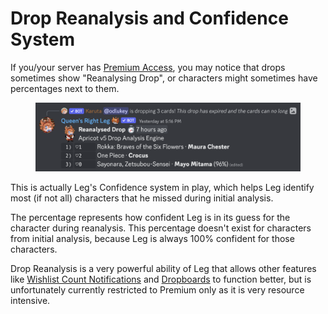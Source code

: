 # Drop Reanalysis and Confidence System

If you/your server has [Premium Access](../../boring-stuff/premium-access/), you may notice that drops sometimes show "Reanalysing Drop", or characters might sometimes have percentages next to them.

<figure><img src="../../.gitbook/assets/image (1).png" alt=""><figcaption></figcaption></figure>

This is actually Leg's Confidence system in play, which helps Leg identify most (if not all) characters that he missed during initial analysis.

The percentage represents how confident Leg is in its guess for the character during reanalysis. This percentage doesn't exist for characters from initial analysis, because Leg is always 100% confident for those characters.

Drop Reanalysis is a very powerful ability of Leg that allows other features like [Wishlist Count Notifications](../../admin-management/drop-notifications/wishlist-count-notifications.md) and [Dropboards](../../admin-management/dropboards.md) to function better, but is unfortunately currently restricted to Premium only as it is very resource intensive.
